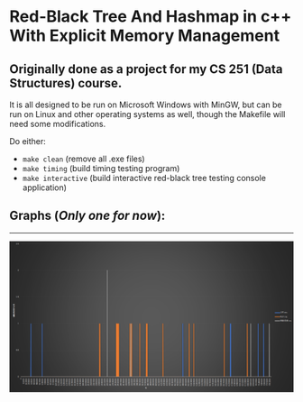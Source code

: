 # Red-Black Tree And Hashmap in c++ With Explicit Memory Management
Originally done as a project for my CS 251 (Data Structures) course.
---
It is all designed to be run on Microsoft Windows with MinGW, but can be run on Linux and other operating systems as well, though the Makefile will need some modifications.

Do either:
- `make clean` (remove all .exe files)
- `make timing` (build timing testing program)
- `make interactive` (build interactive red-black tree testing console application)

## Graphs (*Only one for now*):
---
![HashMap Timing Graph as N increases](hashMapTimes.png)
